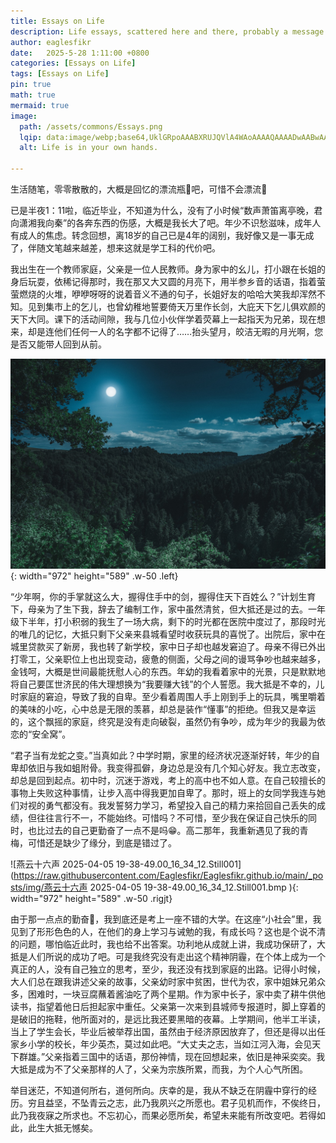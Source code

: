 ```yaml
---
title: Essays on Life
description: Life essays, scattered here and there, probably a message in a bottle of memories🧴, but unfortunately, it won't drift away🙁.
author: eaglesfikr
date:   2025-5-28 1:11:00 +0800
categories: [Essays on Life]
tags: [Essays on Life]
pin: true
math: true
mermaid: true
image:
  path: /assets/commons/Essays.png
  lqip: data:image/webp;base64,UklGRpoAAABXRUJQVlA4WAoAAAAQAAAADwAABwAAQUxQSDIAAAARL0AmbZurmr57yyIiqE8oiG0bejIYEQTgqiDA9vqnsUSI6H+oAERp2HZ65qP/VIAWAFZQOCBCAAAA8AEAnQEqEAAIAAVAfCWkAALp8sF8rgRgAP7o9FDvMCkMde9PK7euH5M1m6VWoDXf2FkP3BqV0ZYbO6NA/VFIAAAA
  alt: Life is in your own hands.

---
```


生活随笔，零零散散的，大概是回忆的漂流瓶🧴吧，可惜不会漂流🙁

已是半夜1：11啦，临近毕业，不知道为什么，没有了小时候“数声萧笛离亭晚，君向潇湘我向秦”的各奔东西的伤感，大概是我长大了吧。年少不识愁滋味，成年人有成人的焦虑。转念回想，离18岁的自己已是4年的阔别，我好像又是一事无成了，伴随文笔越来越差，想来这就是学工科的代价吧。

我出生在一个教师家庭，父亲是一位人民教师。身为家中的幺儿，打小跟在长姐的身后玩耍，依稀记得那时，我在那又大又圆的月亮下，用半参乡音的话语，指着萤萤燃烧的火堆，咿咿呀呀的说着音义不通的句子，长姐好友的哈哈大笑我却浑然不知。见到集市上的乞儿，也曾幼稚地誓要倚天万里作长剑，大庇天下乞儿俱欢颜的天下大同。课下的活动间隙，我与几位小伙伴学着荧幕上一起指天为兄弟，现在想来，却是连他们任何一人的名字都不记得了……抬头望月，皎洁无暇的月光啊，您是否又能带人回到从前。

![nature-3194001_1280](https://raw.githubusercontent.com/Eaglesfikr/Eaglesfikr.github.io/main/_posts/img/nature-3194001_1280.jpg){: width="972" height="589" .w-50 .left}

“少年啊，你的手掌就这么大，握得住手中的剑，握得住天下百姓么？”计划生育下，母亲为了生下我，辞去了编制工作，家中虽然清贫，但大抵还是过的去。一年级下半年，打小积弱的我生了一场大病，剩下的时光都在医院中度过了，那段时光的唯几的记忆，大抵只剩下父亲来县城看望时收获玩具的喜悦了。出院后，家中在城里贷款买了新房，我也转了新学校，家中日子却也越发窘迫了。母亲不得已外出打零工，父亲职位上也出现变动，疲惫的侧面，父母之间的谩骂争吵也越来越多，金钱呵，大概是世间最能抚慰人心的东西。年幼的我看着家中的光景，只是默默地将自己要匡世济民的伟大理想换为“我要赚大钱”的个人誓愿。我大抵是不幸的，儿时家庭的窘迫，导致了我的自卑。至少看着周围人手上刚到手上的玩具，嘴里嚼着的美味的小吃，心中总是无限的羡慕，却总是装作“懂事”的拒绝。但我又是幸运的，这个飘摇的家庭，终究是没有走向破裂，虽然仍有争吵，成为年少的我最为依恋的“安全窝”。

“君子当有龙蛇之变。”当真如此？中学时期，家里的经济状况逐渐好转，年少的自卑却依旧与我如蛆附骨。我变得孤僻，身边总是没有几个知心好友。我立志改变，却总是回到起点。初中时，沉迷于游戏，考上的高中也不如人意。在自己较擅长的事物上失败这种事情，让步入高中得我更加自卑了。那时，班上的女同学我连与她们对视的勇气都没有。我发誓努力学习，希望投入自己的精力来拾回自己丢失的成绩，但往往言行不一，不能始终。可惜吗？不可惜，至少我在保证自己快乐的同时，也比过去的自己更勤奋了一点不是吗😁。高二那年，我重新遇见了我的青梅，可惜还是缺少了缘分，到底是错过了。

![燕云十六声 2025-04-05 19-38-49.00_16_34_12.Still001](https://raw.githubusercontent.com/Eaglesfikr/Eaglesfikr.github.io/main/_posts/img/燕云十六声 2025-04-05 19-38-49.00_16_34_12.Still001.bmp ){: width="972" height="589" .w-50 .rigjt}

由于那一点点的勤奋🧐，我到底还是考上一座不错的大学。在这座“小社会”里，我见到了形形色色的人，在他们的身上学习与诫勉的我，有成长吗？这也是个说不清的问题，哪怕临近此时，我也给不出答案。功利地从成就上讲，我成功保研了，大抵是人们所说的成功了吧。可是我终究没有走出这个精神阴霾，在个体上成为一个真正的人，没有自己独立的思考，至少，我还没有找到家庭的出路。记得小时候，大人们总在跟我讲述父亲的故事，父亲幼时家中贫困，世代为农，家中姐妹兄弟众多，困难时，一块豆腐蘸着酱油吃了两个星期。作为家中长子，家中卖了耕牛供他读书，指望着他日后担起家中重任。父亲第一次来到县城师专报道时，脚上穿着的是破旧的拖鞋，他所面对的，是远比我还要黑暗的夜幕。上学期间，他半工半读，当上了学生会长，毕业后被举荐出国，虽然由于经济原因放弃了，但还是得以出任家乡小学的校长，年少英杰，莫过如此吧。“大丈夫之志，当如江河入海，会见天下群雄。”父亲指着三国中的话语，那份神情，现在回想起来，依旧是神采奕奕。我大抵是成为不了父亲那样的人了，父亲为宗族所累，而我，为个人心气所困。

举目迷茫，不知道何所右，道何所向。庆幸的是，我从不缺乏在阴霾中穿行的经历。穷且益坚，不坠青云之志，此乃我夙兴之所愿也。君子见机而作，不俟终日，此乃我夜寐之所求也。不忘初心，而果必愿所矣，希望未来能有所改变吧。若得如此，此生大抵无憾矣。


